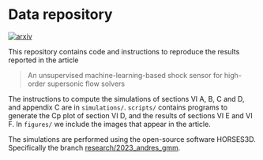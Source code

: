 # Data repository

[![arxiv](https://img.shields.io/badge/arXiv-2308.00086-red?style=flat-square&logo=arxiv)](https://arxiv.org/abs/2308.00086)

This repository contains code and instructions to reproduce the results reported in the article

> An unsupervised machine-learning-based shock sensor for high-order supersonic flow solvers

The instructions to compute the simulations of sections VI A, B, C and D, and appendix C are in
`simulations/`. `scripts/` contains programs to generate the Cp plot of section VI D, and the
results of sections VI E and VI F. In `figures/` we include the images that appear in the article.

The simulations are performed using the open-source software HORSES3D.
Specifically the branch
[research/2023_andres_gmm](https://github.com/loganoz/horses3d/tree/research/2023_andres_gmm).
